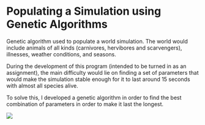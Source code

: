 # Populating a Simulation using Genetic Algorithms

Genetic algorithm used to populate a world simulation. The world would include animals of all kinds (carnivores, hervibores and
scarvengers), illnesses, weather conditions, and seasons. 

During the development of this program (intended to be turned in as an assignment), the main difficulty would lie on finding a
set of parameters that would make the simulation stable enough for it to last around 15 seconds with almost all species alive.

To solve this, I developed a genetic algorithm in order to find the best combination of parameters in order to make it last the
longest.

![](https://imgur.com/2rOYR99)
